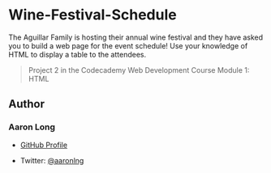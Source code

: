 # Wine-Festival-Schedule

The Aguillar Family is hosting their annual wine festival and they have asked you to build a web page for the event schedule! Use your knowledge of HTML to display a table to the attendees.

> Project 2 in the Codecademy Web Development Course Module 1: HTML

## Author

### Aaron Long

- [GitHub Profile](https://github.com/aaronlng/)

- Twitter: [@aaronlng](https://twitter.com/aaronlng)
